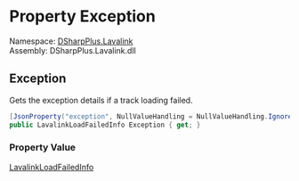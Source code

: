 # Property Exception

Namespace: [DSharpPlus.Lavalink](DSharpPlus.Lavalink.md)  
Assembly: DSharpPlus.Lavalink.dll

## <a id="DSharpPlus_Lavalink_LavalinkLoadResult_Exception"></a>Exception

Gets the exception details if a track loading failed.

```csharp
[JsonProperty("exception", NullValueHandling = NullValueHandling.Ignore)]
public LavalinkLoadFailedInfo Exception { get; }
```

### Property Value

[LavalinkLoadFailedInfo](DSharpPlus.Lavalink.LavalinkLoadFailedInfo.md)

